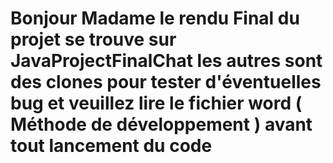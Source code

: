 # Bonjour Madame le rendu Final du projet se trouve sur JavaProjectFinalChat les autres sont des clones pour tester d'éventuelles bug et veuillez lire le fichier word ( Méthode de développement )  avant tout lancement du code

